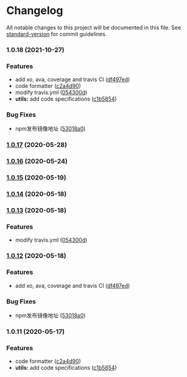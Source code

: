 # Changelog

All notable changes to this project will be documented in this file. See [standard-version](https://github.com/conventional-changelog/standard-version) for commit guidelines.

### 1.0.18 (2021-10-27)


### Features

* add xo, ava, coverage and travis CI ([df497ed](https://github.com/chandq/json2excel-cli/commit/df497ed8b14140ba6e572bd653a5c764c7d426d7))
* code formatter ([c2a4d90](https://github.com/chandq/json2excel-cli/commit/c2a4d9029d8319cd6923cd1a95bc07009be21002))
* modify travis.yml ([054300d](https://github.com/chandq/json2excel-cli/commit/054300d286410b96cc9a8cee8f3414d4d17239dc))
* **utils:** add code specifications ([c1b5854](https://github.com/chandq/json2excel-cli/commit/c1b5854ccaefdd86bd3abfad0cde8cf710e2ea91))


### Bug Fixes

* npm发布镜像地址 ([53018a0](https://github.com/chandq/json2excel-cli/commit/53018a0fd10e81409efc34a77cd6291256bd9a6b))

### [1.0.17](https://github.com/chandq/json2excel-cli/compare/v1.0.15...v1.0.17) (2020-05-28)

### [1.0.16](https://github.com/chandq/json2excel-cli/compare/v1.0.15...v1.0.16) (2020-05-24)

### [1.0.15](https://github.com/chandq/json2excel-cli/compare/v1.0.14...v1.0.15) (2020-05-19)

### [1.0.14](https://github.com/chandq/json2excel-cli/compare/v1.0.13...v1.0.14) (2020-05-18)

### [1.0.13](https://github.com/chandq/json2excel-cli/compare/v1.0.12...v1.0.13) (2020-05-18)


### Features

* modify travis.yml ([054300d](https://github.com/chandq/json2excel-cli/commit/054300d286410b96cc9a8cee8f3414d4d17239dc))

### [1.0.12](https://github.com/chandq/json2excel-cli/compare/v1.0.11...v1.0.12) (2020-05-18)


### Features

* add xo, ava, coverage and travis CI ([df497ed](https://github.com/chandq/json2excel-cli/commit/df497ed8b14140ba6e572bd653a5c764c7d426d7))


### Bug Fixes

* npm发布镜像地址 ([53018a0](https://github.com/chandq/json2excel-cli/commit/53018a0fd10e81409efc34a77cd6291256bd9a6b))

### 1.0.11 (2020-05-17)


### Features

* code formatter ([c2a4d90](https://github.com/chandq/json2excel-cli/commit/c2a4d9029d8319cd6923cd1a95bc07009be21002))
* **utils:** add code specifications ([c1b5854](https://github.com/chandq/json2excel-cli/commit/c1b5854ccaefdd86bd3abfad0cde8cf710e2ea91))
